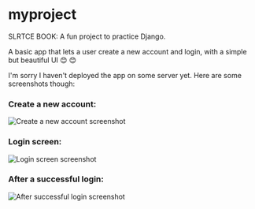 # myproject
SLRTCE BOOK: A fun project to practice Django.

A basic app that lets a user create a new account and login, with a simple but beautiful UI :blush: :blush:

I'm sorry I haven't deployed the app on some server yet. Here are some screenshots though:

### Create a new account:

![Create a new account screenshot](https://raw.githubusercontent.com/yayraj/myproject/master/slrtcebook/screenshots/create-new-account.png "Create a new account")

### Login screen:

![Login screen screenshot](https://raw.githubusercontent.com/yayraj/myproject/master/slrtcebook/screenshots/create-new-account.png "Login screen")

### After a successful login:

![After successful login screenshot](https://raw.githubusercontent.com/yayraj/myproject/master/slrtcebook/screenshots/create-new-account.png "After a successful login")
